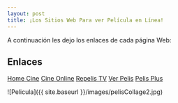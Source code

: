 ```yaml
---
layout: post
title: ¡Los Sitios Web Para ver Película en Línea!
---
```

A continuación les dejo los enlaces de cada página Web:

## Enlaces

<a href="https://homecine.net/">Home Cine</a>
<a href="https://www.cine-online.eu/">Cine Online</a>
<a href="http://www.cliver.tv/">Repelis TV</a>
<a href="http://ver-pelis.me//">Ver Pelis</a>
<a href="https://www.pelisplus.to/">Pelis Plus</a>

![Pelicula]({{ site.baseurl }}/images/pelisCollage2.jpg)
